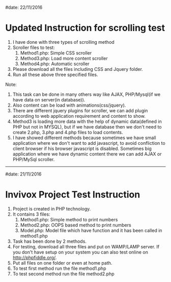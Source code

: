 #date: 22/11/2016
# Updated Instruction for scrolling test
1. I have done with three types of scrolling method
2. Scroller files to test:
    1. Method1.php: Simple CSS scroller
    2. Method3.php: Load more content scroller
    3. Method4.php: Automatic scroller
3. Please download all the files including CSS and Jquery folder.
4. Run all these above three specified files.

Note: 
1. This task can be done in many others way like AJAX, PHP/Mysql(if we have data on server(in database)). 
2. Also content can be load with animations(css/jquery). 
3. There are different jquery plugins for scroller, we can add plugin according to web application requirement and content to show.
4. Method3 is loading more data with the help of dynamic data(defined in PHP but not in MYSQL), but if we have database then we don't need to create 2.php, 3.php and 4.php files to load contents.
5. I have showed different methods because sometimes we have small application where we don't want to add javascript, to avoid confliction to client browser if his browser javascript is disabled. Sometimes big application where we have dynamic content there we can add AJAX or PHP/MySql scroller.  

----------------------------------------------------------------------------
#date: 21/11/2016
# Invivox Project Test Instruction
1. Project is created in PHP technology.
2. It contains 3 files:
    1. Method1.php: Simple method to print numbers
    2. Method2.php: OOPS based method to print numbers
    3. Model.php: Model file which have function and it has been called in method1.php
3. Task has been done by 2 methods.
4. For testing, download all three files and put on WAMP/LAMP server. If you don't have setup on your system you can also test online on http://phpfiddle.org/.
5. Put all files on one folder or even at home path.
6. To test first method run the file method1.php
7. To test second method run the file method2.php

